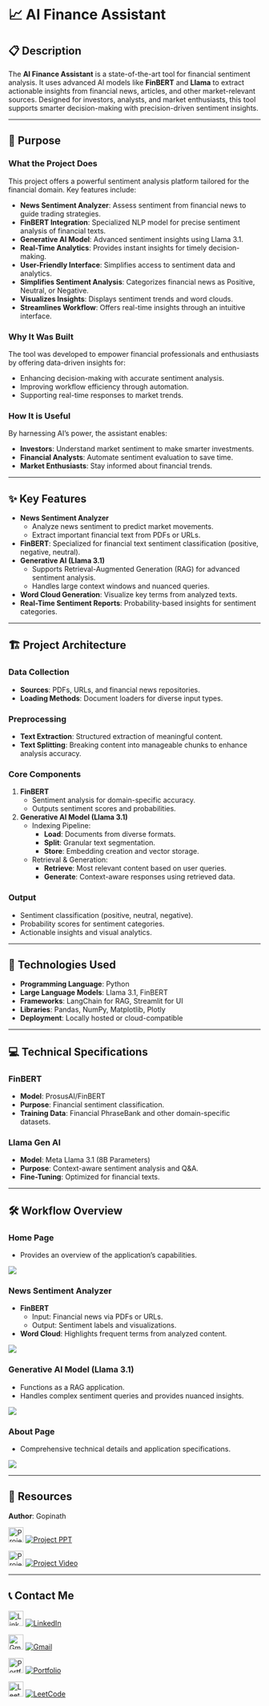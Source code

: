 # 📈 AI Finance Assistant

## 📋 **Description**
The **AI Finance Assistant** is a state-of-the-art tool for financial sentiment analysis. It uses advanced AI models like **FinBERT** and **Llama** to extract actionable insights from financial news, articles, and other market-relevant sources. Designed for investors, analysts, and market enthusiasts, this tool supports smarter decision-making with precision-driven sentiment insights.


---

## 🎯 **Purpose**

### **What the Project Does**
This project offers a powerful sentiment analysis platform tailored for the financial domain. Key features include:
- **News Sentiment Analyzer**: Assess sentiment from financial news to guide trading strategies.
- **FinBERT Integration**: Specialized NLP model for precise sentiment analysis of financial texts.
- **Generative AI Model**: Advanced sentiment insights using Llama 3.1.
- **Real-Time Analytics**: Provides instant insights for timely decision-making.
- **User-Friendly Interface**: Simplifies access to sentiment data and analytics.
- **Simplifies Sentiment Analysis**: Categorizes financial news as Positive, Neutral, or Negative.
- **Visualizes Insights**: Displays sentiment trends and word clouds.
- **Streamlines Workflow**: Offers real-time insights through an intuitive interface.

### **Why It Was Built**
The tool was developed to empower financial professionals and enthusiasts by offering data-driven insights for:
- Enhancing decision-making with accurate sentiment analysis.
- Improving workflow efficiency through automation.
- Supporting real-time responses to market trends.

### **How It is Useful**
By harnessing AI’s power, the assistant enables:
- **Investors**: Understand market sentiment to make smarter investments.
- **Financial Analysts**: Automate sentiment evaluation to save time.
- **Market Enthusiasts**: Stay informed about financial trends.

---

## ✨ **Key Features**
- **News Sentiment Analyzer**
  - Analyze news sentiment to predict market movements.
  - Extract important financial text from PDFs or URLs.
- **FinBERT**: Specialized for financial text sentiment classification (positive, negative, neutral).
- **Generative AI (Llama 3.1)**
  - Supports Retrieval-Augmented Generation (RAG) for advanced sentiment analysis.
  - Handles large context windows and nuanced queries.
- **Word Cloud Generation**: Visualize key terms from analyzed texts.
- **Real-Time Sentiment Reports**: Probability-based insights for sentiment categories.

---

## 🏗️ **Project Architecture**  

### **Data Collection**
- **Sources**: PDFs, URLs, and financial news repositories.
- **Loading Methods**: Document loaders for diverse input types.

### **Preprocessing**
- **Text Extraction**: Structured extraction of meaningful content.
- **Text Splitting**: Breaking content into manageable chunks to enhance analysis accuracy.

### **Core Components**
1. **FinBERT**
   - Sentiment analysis for domain-specific accuracy.
   - Outputs sentiment scores and probabilities.
2. **Generative AI Model (Llama 3.1)**
   - Indexing Pipeline:
     - **Load**: Documents from diverse formats.
     - **Split**: Granular text segmentation.
     - **Store**: Embedding creation and vector storage.
   - Retrieval & Generation:
     - **Retrieve**: Most relevant content based on user queries.
     - **Generate**: Context-aware responses using retrieved data.

### **Output**
- Sentiment classification (positive, neutral, negative).
- Probability scores for sentiment categories.
- Actionable insights and visual analytics.

---

## 🔧 **Technologies Used**
- **Programming Language**: Python
- **Large Language Models**: Llama 3.1, FinBERT
- **Frameworks**: LangChain for RAG, Streamlit for UI
- **Libraries**: Pandas, NumPy, Matplotlib, Plotly
- **Deployment**: Locally hosted or cloud-compatible

---

## 💻 **Technical Specifications**

### **FinBERT**
- **Model**: ProsusAI/FinBERT
- **Purpose**: Financial sentiment classification.
- **Training Data**: Financial PhraseBank and other domain-specific datasets.

### **Llama Gen AI**
- **Model**: Meta Llama 3.1 (8B Parameters)
- **Purpose**: Context-aware sentiment analysis and Q&A.
- **Fine-Tuning**: Optimized for financial texts.

---

## 🛠️ **Workflow Overview**

### **Home Page**
- Provides an overview of the application’s capabilities.

![](https://github.com/Gopinathalpha7/Gopinath-Portfolio/blob/f9ac87974b7c8d8b35abba616d9510eb74f42c6e/redirect/assets/img/Finance/2.jpg)

### **News Sentiment Analyzer**
- **FinBERT**
  - Input: Financial news via PDFs or URLs.
  - Output: Sentiment labels and visualizations.
- **Word Cloud**: Highlights frequent terms from analyzed content.

![](https://github.com/Gopinathalpha7/Gopinath-Portfolio/blob/f9ac87974b7c8d8b35abba616d9510eb74f42c6e/redirect/assets/img/Finance/5.jpg)

### **Generative AI Model (Llama 3.1)**
- Functions as a RAG application.
- Handles complex sentiment queries and provides nuanced insights.

![](https://github.com/Gopinathalpha7/Gopinath-Portfolio/blob/f9ac87974b7c8d8b35abba616d9510eb74f42c6e/redirect/assets/img/Finance/7.jpg)

### **About Page**
- Comprehensive technical details and application specifications.

![](https://github.com/Gopinathalpha7/Gopinath-Portfolio/blob/f9ac87974b7c8d8b35abba616d9510eb74f42c6e/redirect/assets/img/Finance/9.jpg)

---

## 📂 **Resources**
**Author**: Gopinath

<a href='https://docs.google.com/presentation/d/1MvP1pIoIaxzdxYTH1u0uyGLRNs--rqLeK3BAWhTf4DY/edit?usp=drive_link'><img src="https://img.icons8.com/color/64/000000/google-slides.png" alt="Project PPT" width="30"></a> [![Project PPT](https://img.shields.io/badge/Project-PPT-yellow)](https://docs.google.com/presentation/d/1MvP1pIoIaxzdxYTH1u0uyGLRNs--rqLeK3BAWhTf4DY/edit?usp=drive_link)

<a href='#'><img src="https://img.icons8.com/fluency/64/000000/video.png" alt="Project Video" width="30"></a> [![Project Video](https://img.shields.io/badge/Project-Video-red)](#)

---

## 📞 **Contact Me**

<a href='https://www.linkedin.com/in/gopinathaiml12/'><img src="https://img.icons8.com/color/64/000000/linkedin.png" alt="LinkedIn" width="30"></a> [![LinkedIn](https://img.shields.io/badge/LinkedIn-Profile-blue)](https://www.linkedin.com/in/gopinathaiml12/)

<a href='mailto:gopinathaiml12@gmail.com'><img src="https://img.icons8.com/color/64/000000/gmail-new.png" alt="Gmail" width="30"></a> [![Gmail](https://img.shields.io/badge/Gmail-Email-red)](mailto:gopinathaiml12@gmail.com)

<a href='https://gopinathalpha7.github.io/Gopinath-Portfolio/'><img src="https://img.icons8.com/color/64/000000/web.png" alt="Portfolio" width="30"></a> [![Portfolio](https://img.shields.io/badge/Portfolio-Website-yellow)](https://gopinathalpha7.github.io/Gopinath-Portfolio/)

<a href='https://leetcode.com/u/gopinathaiml12/'><img src="https://img.icons8.com/external-tal-revivo-color-tal-revivo/64/000000/external-level-up-your-coding-skills-and-quickly-land-a-job-logo-color-tal-revivo.png" alt="LeetCode" width="30"></a> [![LeetCode](https://img.shields.io/badge/LeetCode-Profile-orange)](https://leetcode.com/u/gopinathaiml12/)

